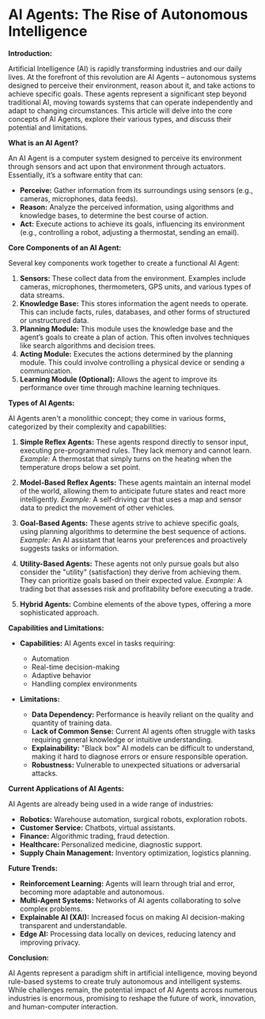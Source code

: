 # AI Agents: The Rise of Autonomous Intelligence

**Introduction:**

Artificial Intelligence (AI) is rapidly transforming industries and our daily lives. At the forefront of this revolution are AI Agents – autonomous systems designed to perceive their environment, reason about it, and take actions to achieve specific goals. These agents represent a significant step beyond traditional AI, moving towards systems that can operate independently and adapt to changing circumstances. This article will delve into the core concepts of AI Agents, explore their various types, and discuss their potential and limitations.

**What is an AI Agent?**

An AI Agent is a computer system designed to perceive its environment through sensors and act upon that environment through actuators.  Essentially, it’s a software entity that can:

*   **Perceive:** Gather information from its surroundings using sensors (e.g., cameras, microphones, data feeds).
*   **Reason:** Analyze the perceived information, using algorithms and knowledge bases, to determine the best course of action.
*   **Act:** Execute actions to achieve its goals, influencing its environment (e.g., controlling a robot, adjusting a thermostat, sending an email).

**Core Components of an AI Agent:**

Several key components work together to create a functional AI Agent:

1.  **Sensors:** These collect data from the environment.  Examples include cameras, microphones, thermometers, GPS units, and various types of data streams.
2.  **Knowledge Base:** This stores information the agent needs to operate. This can include facts, rules, databases, and other forms of structured or unstructured data.
3.  **Planning Module:** This module uses the knowledge base and the agent’s goals to create a plan of action.  This often involves techniques like search algorithms and decision trees.
4.  **Acting Module:** Executes the actions determined by the planning module. This could involve controlling a physical device or sending a communication.
5.  **Learning Module (Optional):**  Allows the agent to improve its performance over time through machine learning techniques.

**Types of AI Agents:**

AI Agents aren't a monolithic concept; they come in various forms, categorized by their complexity and capabilities:

1.  **Simple Reflex Agents:** These agents respond directly to sensor input, executing pre-programmed rules. They lack memory and cannot learn. *Example:* A thermostat that simply turns on the heating when the temperature drops below a set point.

2.  **Model-Based Reflex Agents:**  These agents maintain an internal model of the world, allowing them to anticipate future states and react more intelligently. *Example:* A self-driving car that uses a map and sensor data to predict the movement of other vehicles.

3.  **Goal-Based Agents:** These agents strive to achieve specific goals, using planning algorithms to determine the best sequence of actions. *Example:* An AI assistant that learns your preferences and proactively suggests tasks or information.

4.  **Utility-Based Agents:** These agents not only pursue goals but also consider the "utility" (satisfaction) they derive from achieving them.  They can prioritize goals based on their expected value. *Example:* A trading bot that assesses risk and profitability before executing a trade.

5.  **Hybrid Agents:**  Combine elements of the above types, offering a more sophisticated approach.

**Capabilities and Limitations:**

*   **Capabilities:** AI Agents excel in tasks requiring:
    *   Automation
    *   Real-time decision-making
    *   Adaptive behavior
    *   Handling complex environments

*   **Limitations:**
    *   **Data Dependency:**  Performance is heavily reliant on the quality and quantity of training data.
    *   **Lack of Common Sense:**  Current AI agents often struggle with tasks requiring general knowledge or intuitive understanding.
    *   **Explainability:**  "Black box" AI models can be difficult to understand, making it hard to diagnose errors or ensure responsible operation.
    *   **Robustness:** Vulnerable to unexpected situations or adversarial attacks.



**Current Applications of AI Agents:**

AI Agents are already being used in a wide range of industries:

*   **Robotics:** Warehouse automation, surgical robots, exploration robots.
*   **Customer Service:** Chatbots, virtual assistants.
*   **Finance:** Algorithmic trading, fraud detection.
*   **Healthcare:** Personalized medicine, diagnostic support.
*   **Supply Chain Management:** Inventory optimization, logistics planning.

**Future Trends:**

*   **Reinforcement Learning:**  Agents will learn through trial and error, becoming more adaptable and autonomous.
*   **Multi-Agent Systems:**  Networks of AI agents collaborating to solve complex problems.
*   **Explainable AI (XAI):**  Increased focus on making AI decision-making transparent and understandable.
*   **Edge AI:**  Processing data locally on devices, reducing latency and improving privacy.



**Conclusion:**

AI Agents represent a paradigm shift in artificial intelligence, moving beyond rule-based systems to create truly autonomous and intelligent systems. While challenges remain, the potential impact of AI Agents across numerous industries is enormous, promising to reshape the future of work, innovation, and human-computer interaction.